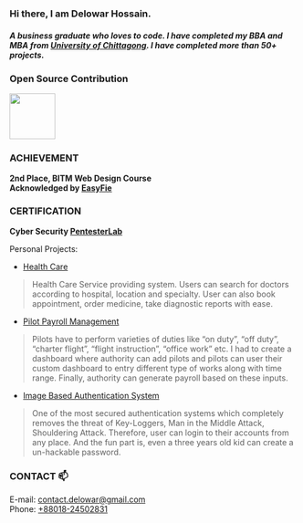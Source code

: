 ### Hi there, I am Delowar Hossain. 
##### A business graduate who loves to code. I have completed my BBA and MBA from [University of Chittagong](https://cu.ac.bd/). I have completed more than 50+ projects.

### Open Source Contribution
<a href="https://github.com/laravel/framework/pulls?q=is%3Amerged+author%3Aillusionist3886" target="_blank"><img src="https://raw.githubusercontent.com/laravel/art/master/logo-lockup/5%20SVG/2%20CMYK/1%20Full%20Color/laravel-logolockup-cmyk-red.svg" width="80"></a>

### ACHIEVEMENT

  **2nd Place, BITM Web Design Course** <br/>
  **Acknowledged by [EasyFie](https://easyfie.com)**

### CERTIFICATION

  **Cyber Security [PentesterLab](https://pentesterlab.com/profile/illusionist3886)**


Personal Projects:
-	[Health Care](https://www.e-healthbd.com)
  > Health Care Service providing system. Users can search for doctors according to hospital, location and specialty. User can also book appointment, order medicine, take diagnostic reports with ease.
-	[Pilot Payroll Management](https://www.crystalaironline.com)
  > Pilots have to perform varieties of duties like “on duty”, “off duty”, “charter flight”, “flight instruction”, “office work” etc. I had to create a dashboard where authority can add pilots and pilots can user their custom dashboard to entry different type of works along with time range. Finally, authority can generate payroll based on these inputs.
-	[Image Based Authentication System](http://beta.passnumber.com)
  > One of the most secured authentication systems which completely removes the threat of Key-Loggers, Man in the Middle Attack, Shouldering Attack. Therefore, user can login to       their accounts from any place. And the fun part is, even a three years old kid can create a un-hackable password.

### CONTACT 📫

  E-mail: [contact.delowar@gmail.com](mailto:contact.delowar@gmail.com) <br/>
  Phone: [+88018-24502831](tel:+88018-24502831)
